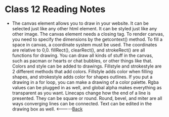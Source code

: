 # Class 12 Reading Notes
* The canvas element allows you to draw in your website. It can be selected just like any other html element. It can be styled just like any other image. The canvas element needs a closing tag. To render canvas, you need to specify the dimensions by the getcontext() method. To fill a space in canvas, a coordinate system must be used. The coordinates are relative to 0,0. fillRect(), clearRect(), and strokeRect() are all functions for drawing. You can draw all kinds of stuff in the canvas, such as pacman or hearts or chat bubbles, or other things like that. Colors and style can be added to drawings. Fillstyle and strokestyle are 2 different methods that add colors. Fillstyle adds color when filling shapes, and strokestyle adds color for shapes outlines. If you put a drawing in a for loop, you can make a drawing of a color palette. Rgba values can be plugged in as well, and global alpha makes everything as transparent as you want. Linecaps change how the end of a line is presented. They can be square or round. Round, bevel, and miter are all ways converging lines can be connected. Text can be edited in the drawing box as well.
<-----[Back](../README.md)